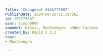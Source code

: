 ```yaml
---
Title: 'Changeset #155777087'
PublishDate: 2024-08-26T11:19:26Z
id: 155777087
user: Simon0997
comment: Niksic, Montenegro, added landuse
created_by: Rapid 2.3.2
tags:
- Montenegro

---
```

